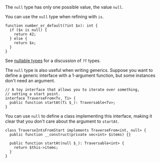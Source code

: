 The `null` type has only one possible value, the value `null`.

You can use the `null` type when refining with `is`.

```
function number_or_default(?int $x): int {
  if ($x is null) {
    return 42;
  } else {
    return $x;
  }
}
```

See [nullable types](../types/nullable-types.md) for a discussion of `?T`
types.

The `null` type is also useful when writing generics. Suppose you want
to define a generic interface with a 1-argument function, but some
instances don't need an argument.

```Hack
// A toy interface that allows you to iterate over something,
// setting a start point.
interface TraverseFrom<Tv, Ti> {
  public function startAt(Ti $_): Traversable<Tv>;
}
```

You can use `null` to define a class implementing this interface,
making it clear that you don't care about the argument to `startAt`.


```Hack
class TraverseIntsFromStart implements TraverseFrom<int, null> {
  public function __construct(private vec<int> $items) {}

  public function startAt(null $_): Traversable<int> {
    return $this->items;
  }
}
```
